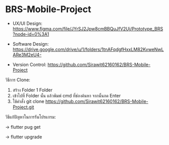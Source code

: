 # BRS-Mobile-Project

 - UX/UI Design: https://www.figma.com/file/JYrSJ2Jpw8cmBBQuJfV2Uj/Prototype_BRS?node-id=0%3A1

 - Software Design: https://drive.google.com/drive/u/1/folders/1tnAFqdgfHxxLM82KvweNwLARe3M2eU4-

 - Version Control: https://github.com/Sirawit62160162/BRS-Mobile-Project

วิธีการ Clone:
1. สร้าง Folder 1 Folder
2. เข้าไปที่ Folder นั้น แล้วพิมพ์ cmd ที่ช่องค้นหา จากนั้นกด Enter
3. ใช้คําสั่ง git clone https://github.com/Sirawit62160162/BRS-Mobile-Project.git

วิธีแก้ปัญหาในการรันโปรแกรม:

  -> flutter pug get
  
  -> flutter upgrade
